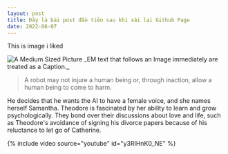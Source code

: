 ```yaml
---
layout: post
title: Đây là bài post đầu tiên sau khi xài lại Github Page
date: 2022-06-07
---
```


This is image i liked

<img class="medium" src="https://placeimg.com/1000/600/any" alt="A Medium Sized Picture" loading="lazy">
_EM text that follows an Image immediately are treated as a Caption._

> A robot may not injure a human being or, through inaction, allow a human being to come to harm.

He decides that he wants the AI to have a female voice, and she names herself Samantha. Theodore is fascinated by her ability to learn and grow psychologically. They bond over their discussions about love and life, such as Theodore's avoidance of signing his divorce papers because of his reluctance to let go of Catherine.

<div class="content-large">{% include video source="youtube" id="y3RIHnK0_NE" %}</div>

